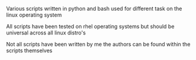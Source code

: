 Various scripts written in python and bash used for different task on the linux operating system

All scripts have been tested on rhel operating systems but should be universal across all linux distro's

Not all scripts have been written by me the authors can be found within the scripts themselves
